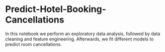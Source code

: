 # Predict-Hotel-Booking-Cancellations

In this notebook we perform an exploratory data analysis, followed by data cleaning and feature engineering. Afterwards, we fit different models to predict room cancellations. 
